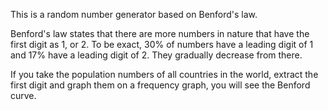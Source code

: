 This is a random number generator based on Benford's law.

Benford's law states that there are more numbers in nature
that have the first digit as 1, or 2. To be exact, 30% of numbers
have a leading digit of 1 and 17% have a leading digit of 2. They
gradually decrease from there.

If you take the population numbers of all countries in the world,
extract the first digit and graph them on a frequency graph, you
will see the Benford curve.
